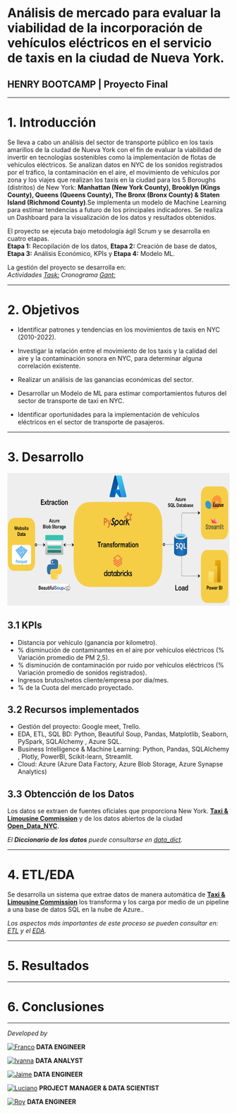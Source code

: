 # <h1> Análisis de mercado para evaluar la viabilidad de la incorporación de vehículos eléctricos en el servicio de taxis en la ciudad de Nueva York. </h1> 
## **HENRY BOOTCAMP | Proyecto Final**
<hr>

# 1. Introducción

Se lleva a cabo un análisis del sector de transporte público en los taxis amarillos de la ciudad de Nueva York con el fin de evaluar la viabilidad de invertir en tecnologías sostenibles como la implementación de flotas de vehículos eléctricos. Se analizan datos en NYC de los sonidos registrados por el tráfico, la contaminación en el aire, el movimiento de vehículos por zona y los viajes que realizan los taxis en la ciudad para  los 5 Boroughs (distritos) de New York: **Manhattan (New York County), Brooklyn (Kings County), Queens (Queens County), The Bronx (Bronx County) & Staten Island (Richmond County)**.Se implementa un modelo de Machine Learning  para estimar tendencias a futuro de los principales indicadores. Se realiza un Dashboard para la visualización de los datos y resultados obtenidos. <br>

El proyecto se ejecuta bajo metodología ágil Scrum y se desarrolla en cuatro etapas.<br>
**Etapa 1:** Recopilación de los datos, **Etapa 2:** Creación de base de datos, **Etapa 3:** Análisis Económico, KPIs y **Etapa 4:** Modelo ML. <br>

La gestión del proyecto se desarrolla en:<br>
*Actividades [Task:](https://trello.com/b/BBq6OTiJ/proyecto-final) Cronograma [Gant:](https://docs.google.com/spreadsheets/d/10gupD91IRV9KfblHfoy6fAw1rV6vu_gw6LNHp0itnfo/edit#gid=1709744959)*

<hr>

# 2. Objetivos

- Identificar patrones y tendencias en los movimientos de taxis en NYC (2010-2022).<br>
 
- Investigar la relación entre el movimiento de los taxis y la calidad del aire y la contaminación sonora en NYC, para determinar alguna  correlación existente. <br>

- Realizar un análisis de las ganancias económicas del sector. <br>

- Desarrollar un Modelo de ML para estimar comportamientos futuros del sector de transporte de taxi en NYC.<br>

- Identificar oportunidades para la implementación de vehículos eléctricos en el sector de transporte de pasajeros.

<hr>

# 3. Desarrollo

<img src="src/esquema.png" width="800" height="300"/>


## 3.1 KPIs 
-  Distancia por vehículo (ganancia por kilometro).<br>
-  % disminución de contaminantes en el aire por vehículos eléctricos (% Variación promedio de PM 2,5).
-  % disminución de contaminación por ruido por vehículos eléctricos (% Variación promedio de sonidos registrados).
-  Ingresos brutos/netos cliente/empresa por dia/mes.<br>
-  % de la Cuota del mercado proyectado.

## 3.2 Recursos implementados

- Gestión del proyecto: Google meet, Trello.<br>
- EDA, ETL, SQL BD: Python, Beautiful Soup, Pandas, Matplotlib,  Seaborn, PySpark, SQLAlchemy , Azure SQL.<br> 
- Business Intelligence & Machine Learning: Python, Pandas, SQLAlchemy , Plotly, PowerBI, Scikit-learn, Streamlit.<br> 
- Cloud: Azure (Azure Data Factory, Azure Blob Storage, Azure Synapse Analytics) <br>

## 3.3 Obtencción de los Datos

Los datos se extraen de fuentes oficiales que proporciona  New York.  [**Taxi & Limousine Commission**](https://www.nyc.gov/site/tlc/about/tlc-trip-record-data.page) y de los datos abiertos de la ciudad [**Open_Data_NYC**](https://data.cityofnewyork.us/).<br> 

*El **Diccionario de los datos** puede consultarse en [data_dict](https://github.com/francomyburg/Proyecto_grupal_DS).*

<hr>

# 4. ETL/EDA

Se desarrolla un sistema que extrae datos de manera automática de [**Taxi & Limousine Commission**](https://www.nyc.gov/site/tlc/about/tlc-trip-record-data.page) los transforma y los carga por medio de un pipeline a una base de datos SQL en la nube de Azure..

 *Los aspectos más importantes de este proceso se pueden consultar en: [ETL](https://github.com/francomyburg/Proyecto_grupal_DS/tree/main/1.ETL) y el [EDA](https://github.com/francomyburg/Proyecto_grupal_DS/tree/main/2.EDA).*<br>

<hr>



# 5. Resultados
<hr>

# 6. Conclusiones

<hr>

*Developed by*

<a href="https://www.linkedin.com/in/franco-jonas-myburg-6095b8255/"><img alt="Franco" title="Connect with Franco" src="https://img.shields.io/badge/Franco Myburg-0077B5?style=flat&logo=Linkedin&logoColor=white"></a> **DATA ENGINEER**

<a href="https://www.linkedin.com/in/ivannagvdc/"><img alt="Ivanna" title="Connect with Ivanna" src="https://img.shields.io/badge/Ivanna Villa-0077B5?style=flat&logo=Linkedin&logoColor=white"></a> **DATA ANALYST**

<a href="https://www.linkedin.com/in/jospinoponce/"><img alt="Jaime" title="Connect with Jaime" src="https://img.shields.io/badge/Jaime Ospino-0077B5?style=flat&logo=Linkedin&logoColor=white"></a> **DATA ENGINEER**

<a href="https://www.linkedin.com/in/takticflow/"><img alt="Luciano" title="Connect with Luciano" src="https://img.shields.io/badge/Luciano Larrea-0077B5?style=flat&logo=Linkedin&logoColor=white"></a> **PROJECT MANAGER & DATA SCIENTIST**

<a href="https://www.linkedin.com/in/royquillca/"><img alt="Roy" title="Connect with Roy" src="https://img.shields.io/badge/Roy Quillca-0077B5?style=flat&logo=Linkedin&logoColor=white"></a> **DATA ENGINEER**




